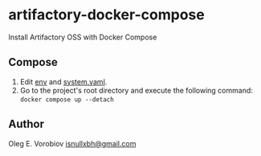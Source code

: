# artifactory-docker-compose

Install Artifactory OSS with Docker Compose

## Compose

1. Edit [env](.env) and [system.yaml](system.yaml).
2. Go to the project's root directory and execute the following command: `docker compose up --detach`

## Author

Oleg E. Vorobiov <isnullxbh@gmail.com>
